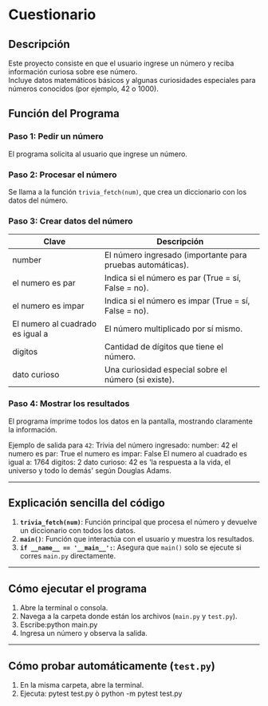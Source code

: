# Cuestionario 

## Descripción
Este proyecto consiste en que el usuario ingrese un número y reciba información curiosa sobre ese número.  
Incluye datos matemáticos básicos y algunas curiosidades especiales para números conocidos (por ejemplo, 42 o 1000).

## Función del Programa

### Paso 1: Pedir un número
El programa solicita al usuario que ingrese un número.  

### Paso 2: Procesar el número
Se llama a la función `trivia_fetch(num)`, que crea un diccionario con los datos del número.

### Paso 3: Crear datos del número

| Clave                     | Descripción                                                  |
|----------------------------|--------------------------------------------------------------|
| number                     | El número ingresado (importante para pruebas automáticas). |
| el numero es par           | Indica si el número es par (True = sí, False = no).         |
| el numero es impar         | Indica si el número es impar (True = sí, False = no).       |
| El numero al cuadrado es igual a | El número multiplicado por sí mismo.                  |
| digitos                    | Cantidad de dígitos que tiene el número.                    |
| dato curioso               | Una curiosidad especial sobre el número (si existe).        |

### Paso 4: Mostrar los resultados
El programa imprime todos los datos en la pantalla, mostrando claramente la información.  

Ejemplo de salida para `42`:
Trivia del número ingresado:
number: 42
el numero es par: True
el numero es impar: False
El numero al cuadrado es igual a: 1764
digitos: 2
dato curioso: 42 es 'la respuesta a la vida, el universo y todo lo demás' según Douglas Adams.

---

## Explicación sencilla del código

1. **`trivia_fetch(num)`**: Función principal que procesa el número y devuelve un diccionario con todos los datos.  
2. **`main()`**: Función que interactúa con el usuario y muestra los resultados.  
3. **`if __name__ == '__main__':`**: Asegura que `main()` solo se ejecute si corres `main.py` directamente.

---
## Cómo ejecutar el programa

1. Abre la terminal o consola.  
2. Navega a la carpeta donde están los archivos (`main.py` y `test.py`).  
3. Escribe:python main.py
4. Ingresa un número y observa la salida.

---

## Cómo probar automáticamente (`test.py`)

1. En la misma carpeta, abre la terminal.  
2. Ejecuta:
pytest test.py ò
python -m pytest test.py

